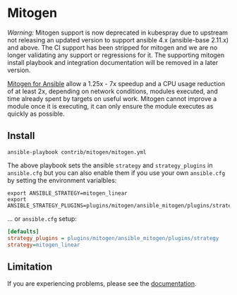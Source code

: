 # Mitogen

*Warning:* Mitogen support is now deprecated in kubespray due to upstream not releasing an updated version to support ansible 4.x (ansible-base 2.11.x) and above. The CI support has been stripped for mitogen and we are no longer validating any support or regressions for it. The supporting mitogen install playbook and integration documentation will be removed in a later version.

[Mitogen for Ansible](https://mitogen.networkgenomics.com/ansible_detailed.html) allow a 1.25x - 7x speedup and a CPU usage reduction of at least 2x, depending on network conditions, modules executed, and time already spent by targets on useful work. Mitogen cannot improve a module once it is executing, it can only ensure the module executes as quickly as possible.

## Install

```ShellSession
ansible-playbook contrib/mitogen/mitogen.yml
```

The above playbook sets the ansible `strategy` and `strategy_plugins` in `ansible.cfg` but you can also enable them if you use your own `ansible.cfg` by setting the environment varialbles:

```ShellSession
export ANSIBLE_STRATEGY=mitogen_linear
export ANSIBLE_STRATEGY_PLUGINS=plugins/mitogen/ansible_mitogen/plugins/strategy
```

... or `ansible.cfg` setup:

```ini
[defaults]
strategy_plugins = plugins/mitogen/ansible_mitogen/plugins/strategy
strategy=mitogen_linear
```

## Limitation

If you are experiencing problems, please see the [documentation](https://mitogen.networkgenomics.com/ansible_detailed.html#noteworthy-differences).
